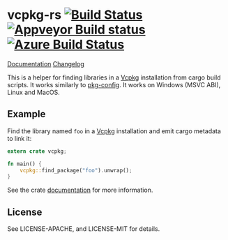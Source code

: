 # vcpkg-rs [![Build Status](https://travis-ci.org/mcgoo/vcpkg-rs.svg?branch=master)](https://travis-ci.org/mcgoo/vcpkg-rs) [![Appveyor Build status](https://ci.appveyor.com/api/projects/status/xlqckr07wv0puh3u?svg=true)](https://ci.appveyor.com/project/mcgoo/vcpkg-rs/branch/master) [![Azure Build Status](https://dev.azure.com/jimmc2/vcpkg-rs/_apis/build/status/mcgoo.vcpkg-rs?branchName=master)](https://dev.azure.com/jimmc2/vcpkg-rs/_build/latest?definitionId=2&branchName=master)

[Documentation](https://docs.rs/vcpkg) [Changelog](CHANGELOG.md)

This is a helper for finding libraries in a [Vcpkg](https://github.com/Microsoft/vcpkg) installation from cargo build scripts. It works similarly to [pkg-config](https://github.com/alexcrichton/pkg-config-rs). It works on Windows (MSVC ABI), Linux and MacOS.

## Example

Find the library named `foo` in a [Vcpkg](https://github.com/Microsoft/vcpkg) installation and emit cargo metadata to link it:

```rust
extern crate vcpkg;

fn main() {
    vcpkg::find_package("foo").unwrap();
}
```

See the crate [documentation](https://docs.rs/vcpkg) for more information.

## License

See LICENSE-APACHE, and LICENSE-MIT for details.